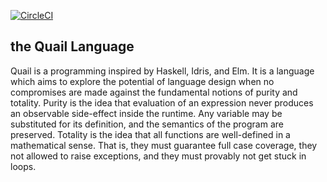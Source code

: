 [![CircleCI](https://circleci.com/gh/quail-lang/quail.svg?style=svg)](https://circleci.com/gh/quail-lang/quail)

## the Quail Language
Quail is a programming inspired by Haskell, Idris, and Elm. It is a language which aims to explore
the potential of language design when no compromises are made against the fundamental notions of
purity and totality. Purity is the idea that evaluation of an expression never produces an
observable side-effect inside the runtime. Any variable may be substituted for its definition, and
the semantics of the program are preserved. Totality is the idea that all functions are well-defined
in a mathematical sense. That is, they must guarantee full case coverage, they not allowed to raise
exceptions, and they must provably not get stuck in loops.
